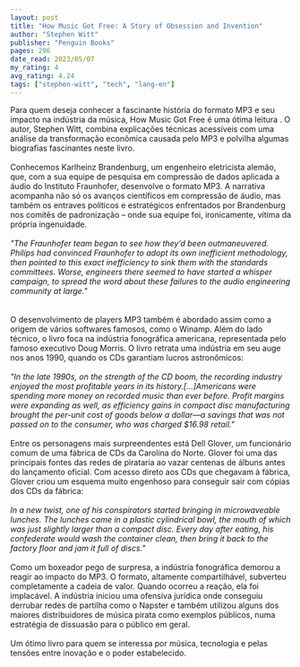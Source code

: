 ```yaml
---
layout: post
title: "How Music Got Free: A Story of Obsession and Invention"
author: "Stephen Witt"
publisher: "Penguin Books"
pages: 296
date_read: 2023/05/07
my_rating: 4
avg_rating: 4.24
tags: ["stephen-witt", "tech", "lang-en"]
---
```


Para quem deseja conhecer a fascinante história do formato MP3 e seu impacto na indústria da música, How Music Got Free é uma ótima leitura . O autor, Stephen Witt, combina explicações técnicas acessíveis com uma análise da transformação econômica causada pelo MP3 e polvilha algumas biografias fascinantes neste livro.<br/><br/>Conhecemos Karlheinz Brandenburg, um engenheiro eletricista alemão, que, com a sua equipe de pesquisa em compressão de dados aplicada a áudio do Instituto Fraunhofer, desenvolve o formato MP3.   A narrativa acompanha não só os avanços científicos em compressão de áudio, mas também os entraves políticos e estratégicos enfrentados por Brandenburg nos comitês de padronização – onde sua equipe foi, ironicamente, vítima da própria ingenuidade.  <br/><br/><i> "The Fraunhofer team began to see how they’d been outmaneuvered. Philips had convinced Fraunhofer to adopt its own inefficient methodology, then pointed to this exact inefficiency to sink them with the standards committees. Worse, engineers there seemed to have started a whisper campaign, to spread the word about these failures to the audio engineering community at large."<br/></i><br/><br/>O desenvolvimento de players MP3 também é abordado assim como a origem de vários softwares famosos, como o Winamp. Além do lado técnico, o livro foca na indústria fonográfica americana, representada pelo famoso executivo Doug Morris. O livro retrata uma indústria em seu auge nos anos 1990, quando os CDs garantiam lucros astronômicos:<br/><br/><i>"In the late 1990s, on the strength of the CD boom, the recording industry enjoyed the most profitable years in its history.[…]Americans were spending more money on recorded music than ever before. Profit margins were expanding as well, as efficiency gains in compact disc manufacturing brought the per-unit cost of goods below a dollar—a savings that was not passed on to the consumer, who was charged $16.98 retail."</i><br/><br/>Entre os personagens mais surpreendentes está Dell Glover, um funcionário comum de uma fábrica de CDs da Carolina do Norte. Glover foi uma das principais fontes das redes de pirataria ao vazar centenas de álbuns antes do lançamento oficial. Com acesso direto aos CDs que chegavam à fábrica, Glover criou um esquema muito engenhoso para conseguir sair com cópias dos CDs da fábrica:<br/><br/><i> In a new twist, one of his conspirators started bringing in microwaveable lunches. The lunches came in a plastic cylindrical bowl, the mouth of which was just slightly larger than a compact disc. Every day after eating, his confederate would wash the container clean, then bring it back to the factory floor and jam it full of discs."<br/></i><br/>Como um boxeador pego de surpresa, a indústria fonográfica demorou a reagir ao impacto do MP3. O formato, altamente compartilhável, subverteu completamente a cadeia de valor.  Quando ocorreu a reação, ela foi implacável. A indústria iniciou uma ofensiva jurídica onde conseguiu derrubar redes de partilha como o Napster e também utilizou alguns dos maiores distribuidores de música pirata como exemplos públicos, numa estratégia de dissuasão para o público em geral.<br/><br/>Um ótimo livro para quem se interessa por música, tecnologia e pelas tensões entre inovação e o poder estabelecido.


